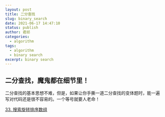 ```yaml
---
layout: post
title: 二分查找
slug: binary_search
date: 2021-06-17 14:47:10
status: publish
author: 君祁
categories:
  - algorithm
tags:
  - algorithm
  - binary search
excerpt: binary search
---
```


## 二分查找，魔鬼都在细节里！
二分查找的基本思想不难，但是，如果让你手撕一道二分查找的变体题时，能一遍写对代码还是很不容易的。一个等号就要人老命！

[33. 搜索旋转排序数组](https://leetcode-cn.com/problems/search-in-rotated-sorted-array/)